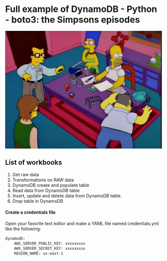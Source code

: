 # Full example of DynamoDB - Python - boto3: the Simpsons episodes

![image](https://github.com/simboli/DynamoDB-Simpsons-episodes-full-example/blob/main/Homer.jpeg)

## List of workbooks
001. Get raw data
002. Transformations on RAW data
003. DynamoDB create and populate table
004. Read data from DynamoDB table
005. Insert, update and delete data from DynamoDB table.
006. Drop table in DynamoDB


#### Create a credentials file
Open your favorite text editor and make a YAML file named credentials.yml like the following:

    dynamodb:
        AWS_SERVER_PUBLIC_KEY: xxxxxxxxx
        AWS_SERVER_SECRET_KEY: xxxxxxxxx
        REGION_NAME: us-east-1
